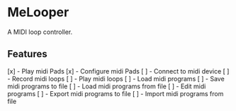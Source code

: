 # MeLooper

A MIDI loop controller.

## Features

[x] - Play midi Pads
[x] - Configure midi Pads
[ ] - Connect to midi device
[ ] - Record midi loops
[ ] - Play midi loops
[ ] - Load midi programs
[ ] - Save midi programs to file
[ ] - Load midi programs from file
[ ] - Edit midi programs
[ ] - Export midi programs to file
[ ] - Import midi programs from file


